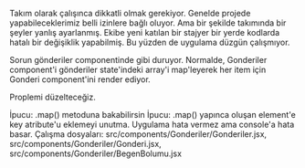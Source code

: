 Takım olarak çalışınca dikkatli olmak gerekiyor. Genelde projede yapabileceklerimiz belli izinlere bağlı oluyor. Ama bir şekilde takımında bir şeyler yanlış ayarlanmış. Ekibe yeni katılan bir stajyer bir yerde kodlarda hatalı bir değişiklik yapabilmiş. Bu yüzden de uygulama düzgün çalışmıyor.

Sorun gönderiler componentinde gibi duruyor. Normalde, Gonderiler component'i gönderiler state'indeki array'i map'leyerek her item için Gonderi component'ini render ediyor.

Proplemi düzelteceğiz.

İpucu: .map() metoduna bakabilirsin
İpucu: .map() yapınca oluşan element'e key atribute'u eklemeyi unutma. Uygulama hata vermez ama console'a hata basar.
Çalışma dosyaları: src/components/Gonderiler/Gonderiler.jsx, src/components/Gonderiler/Gonderi.jsx, src/components/Gonderiler/BegenBolumu.jsx
